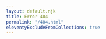 ```yaml
---
layout: default.njk
title: Error 404
permalink: "/404.html"
eleventyExcludeFromCollections: true
---
```


